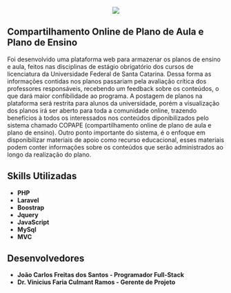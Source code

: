 <p align="center"><img src="https://user-images.githubusercontent.com/23061472/74698949-1f6c4400-51de-11ea-870a-ec32c6c7148b.JPG"></p>

## Compartilhamento Online de Plano de Aula e Plano de Ensino

Foi desenvolvido uma plataforma web para armazenar os planos de ensino e aula,  feitos nas disciplinas de estágio obrigatório dos cursos de licenciatura da Universidade Federal de Santa Catarina. Dessa forma as informações contidas nos planos passariam pela avaliação crítica dos professores responsáveis, recebendo um feedback sobre os conteúdos, o que dará maior confibilidade ao programa. A postagem de planos na plataforma será restrita para alunos da universidade, porém a visualização dos planos irá ser aberto para toda a comunidade online, trazendo benefícios à todos os interessados nos conteúdos diponibilizados pelo sistema  chamado COPAPE (compartilhamento online de plano de aula e plano de ensino).
Outro ponto importante do sistema, é o enfoque em disponibilizar  materiais de apoio como recurso educacional, esses materiais podem conter informações sobre os conteúdos que serão administrados ao longo da realização do plano.


## Skills Utilizadas

- **PHP**
- **Laravel**
- **Boostrap**
- **Jquery**
- **JavaScript**
- **MySql**
- **MVC**

## Desenvolvedores
- **João Carlos Freitas dos Santos - Programador Full-Stack**
- **Dr. Vinicius Faria Culmant Ramos - Gerente de Projeto**

